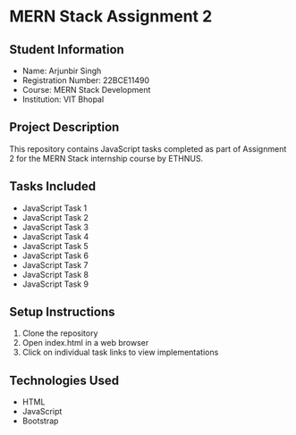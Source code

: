 ﻿# MERN Stack Assignment 2

## Student Information
- Name: Arjunbir Singh
- Registration Number: 22BCE11490
- Course: MERN Stack Development
- Institution: VIT Bhopal

## Project Description
This repository contains JavaScript tasks completed as part of Assignment 2 for the MERN Stack internship course by ETHNUS.

## Tasks Included
- JavaScript Task 1
- JavaScript Task 2
- JavaScript Task 3
- JavaScript Task 4
- JavaScript Task 5
- JavaScript Task 6
- JavaScript Task 7
- JavaScript Task 8
- JavaScript Task 9

## Setup Instructions
1. Clone the repository
2. Open index.html in a web browser
3. Click on individual task links to view implementations

## Technologies Used
- HTML
- JavaScript
- Bootstrap